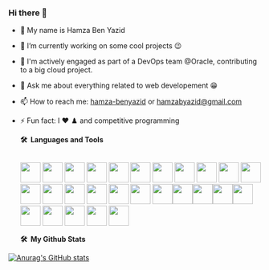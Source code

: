 ### Hi there 👋



- 👋 My name is Hamza Ben Yazid
- 🔭 I’m currently working on some cool projects 😉
- 🌱 I'm actively engaged as part of a DevOps team @Oracle, contributing to a big cloud project.
- 💬 Ask me about everything related to web developement 😁
- 📫 How to reach me: [hamza-benyazid](https://www.linkedin.com/in/hamza-benyazid/) or hamzabyazid@gmail.com
- ⚡ Fun fact: I ❤️ ♟️ and competitive programming 


  <summary>
    <b>🛠️&nbsp;&nbsp;Languages&nbsp;and&nbsp;Tools</b>
  </summary>
  <br />
  <p align="left">
    <img src="https://cdn.jsdelivr.net/gh/devicons/devicon/icons/react/react-original.svg" height="40px"/>
    <img src="https://cdn.jsdelivr.net/gh/devicons/devicon/icons/angularjs/angularjs-original.svg" height="40px"/>
    <img src="https://cdn.jsdelivr.net/gh/devicons/devicon/icons/c/c-original.svg" height="40px"/>
    <img src="https://cdn.jsdelivr.net/gh/devicons/devicon/icons/cplusplus/cplusplus-original.svg" height="40px"/>
    <img src="https://cdn.jsdelivr.net/gh/devicons/devicon/icons/spring/spring-original.svg" height="40px"/>
    <img src="https://cdn.jsdelivr.net/gh/devicons/devicon/icons/java/java-original.svg" height="40px"/>
    <img src="https://cdn.jsdelivr.net/gh/devicons/devicon/icons/figma/figma-original.svg" height="40px"/>
    <img src="https://cdn.jsdelivr.net/gh/devicons/devicon/icons/jira/jira-original.svg" height="40px"/>
    <img src="https://cdn.jsdelivr.net/gh/devicons/devicon/icons/trello/trello-plain.svg" height="40px"/>
    <img src="https://cdn.jsdelivr.net/gh/devicons/devicon/icons/linux/linux-original.svg" height="40px"/>
    <img src="https://cdn.jsdelivr.net/gh/devicons/devicon/icons/docker/docker-original.svg" height="40px"/>
    <img src="https://cdn.jsdelivr.net/gh/devicons/devicon/icons/jenkins/jenkins-original.svg" height="40px"/>
    <img src="https://cdn.jsdelivr.net/gh/devicons/devicon/icons/python/python-original.svg" height="40px"/>
    <img src="https://cdn.jsdelivr.net/gh/devicons/devicon/icons/typescript/typescript-original.svg" height="40px"/>
    <img src="https://cdn.jsdelivr.net/gh/devicons/devicon/icons/javascript/javascript-original.svg" height="40px"/>
    <img src="https://cdn.jsdelivr.net/gh/devicons/devicon/icons/postgresql/postgresql-original.svg" height="40px"/>
    <img src="https://cdn.jsdelivr.net/gh/devicons/devicon/icons/django/django-plain.svg" height="40px"/>
    <img src="https://cdn.jsdelivr.net/gh/devicons/devicon/icons/flask/flask-original.svg" height="40px"/><img       src="https://cdn.jsdelivr.net/gh/devicons/devicon/icons/mysql/mysql-original.svg" height="40px"/><img src="https://cdn.jsdelivr.net/gh/devicons/devicon/icons/intellij/intellij-original.svg" height="40px"/><img src="https://cdn.jsdelivr.net/gh/devicons/devicon/icons/vscode/vscode-original.svg" height="40px"/><img src="https://cdn.jsdelivr.net/gh/devicons/devicon/icons/git/git-original.svg" height="40px"/>
    <img src="https://cdn.jsdelivr.net/gh/devicons/devicon/icons/html5/html5-original.svg" height="40px"/>
    <img src="https://cdn.jsdelivr.net/gh/devicons/devicon/icons/css3/css3-original.svg" height="40px"/>
    <img src="https://cdn.jsdelivr.net/gh/devicons/devicon/icons/gradle/gradle-plain.svg" height="40px"/>
    <img src="https://cdn.jsdelivr.net/gh/devicons/devicon/icons/bitbucket/bitbucket-original.svg" height="40px"/>
    <img src="https://cdn.jsdelivr.net/gh/devicons/devicon/icons/kubernetes/kubernetes-plain.svg" height="40px" />
          
          
  </p>
  <summary>
    <b>🛠️&nbsp;&nbsp;My&nbsp;Github&nbsp;Stats</b>
  </summary>
 [![Anurag's GitHub stats](https://github-readme-stats.vercel.app/api?username=HamzaBenyazid)](https://github.com/anuraghazra/github-readme-stats)
